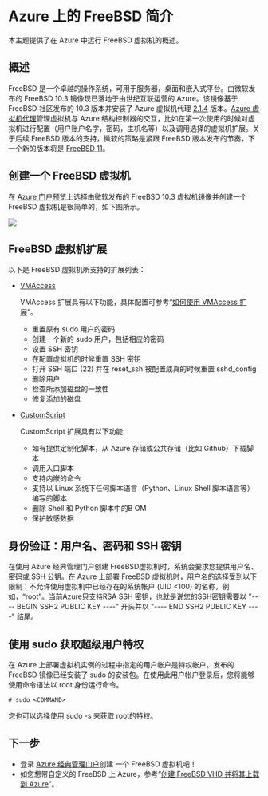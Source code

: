 <properties
	pageTitle="Azure 上的 FreeBSD 简介 | Azure"
	description="学习在 Azure 使用 FreeBSD 虚拟机"
	services="virtual-machines-linux"
	documentationCenter=""
	authors="KylieLiang"
	manager="timlt"
	editor=""
	tags="azure-service-management"/>

<tags
	ms.service="virtual-machines-linux"
	ms.date="08/27/2016"
	wacn.date="09/12/2016"/>

# Azure 上的 FreeBSD 简介

本主题提供了在 Azure 中运行 FreeBSD 虚拟机的概述。

## 概述

FreeBSD 是一个卓越的操作系统，可用于服务器，桌面和嵌入式平台。由微软发布的 FreeBSD 10.3 镜像现已落地于由世纪互联运营的 Azure。该镜像基于 FreeBSD 社区发布的 10.3 版本并安装了 Azure 虚拟机代理 [2.1.4](https://github.com/Azure/WALinuxAgent/releases/tag/v2.1.4) 版本。[Azure 虚拟机代理](/documentation/articles/virtual-machines-linux-agent-user-guide/)管理虚拟机与 Azure 结构控制器的交互，比如在第一次使用的时候对虚拟机进行配置（用户账户名字，密码，主机名等）以及调用选择的虚拟机扩展。关于后续 FreeBSD 版本的支持，微软的策略是紧跟 FreeBSD 版本发布的节奏，下一个新的版本将是 [FreeBSD 11](https://www.freebsd.org/releases/11.0R/schedule.html)。

## 创建一个 FreeBSD 虚拟机

在 [Azure 门户预览](https://portal.azure.cn/)上选择由微软发布的 FreeBSD 10.3 虚拟机镜像并创建一个 FreeBSD 虚拟机是很简单的，如下图所示。

![](./media/virtual-machines-freebsd-intro-on-azure/create-via-portal.png)

## FreeBSD 虚拟机扩展

以下是 FreeBSD 虚拟机所支持的扩展列表：

* [VMAccess](https://github.com/Azure/azure-linux-extensions/tree/master/VMAccess)

	VMAccess 扩展具有以下功能，具体配置可参考“[如何使用 VMAccess 扩展](/documentation/articles/virtual-machines-linux-classic-reset-access/)”。

	*	重置原有 sudo 用户的密码
	*	创建一个新的 sudo 用户，包括相应的密码
	*	设置 SSH 密钥 
	*	在配置虚拟机的时候重置 SSH 密钥
	*	打开 SSH 端口 (22) 并在 reset_ssh 被配置成真的时候重置 sshd_config
	*	删除用户
	*	检查所添加磁盘的一致性
	*	修复添加的磁盘

* [CustomScript](https://github.com/Azure/azure-linux-extensions/tree/master/CustomScript)

	CustomScript 扩展具有以下功能:

	*	如有提供定制化脚本，从 Azure 存储或公共存储（比如 Github）下载脚本
	*	调用入口脚本
	*	支持内嵌的命令
	*	支持以 Linux 系统下任何脚本语言（Python、Linux Shell 脚本语言等）编写的脚本
	*	删除 Shell 和 Python 脚本中的B OM
	*	保护敏感数据

## 身份验证：用户名、密码和 SSH 密钥

在使用 Azure 经典管理门户创建 FreeBSD虚拟机时，系统会要求您提供用户名、密码或 SSH 公钥。在 Azure 上部署 FreeBSD 虚拟机时，用户名的选择受到以下限制：不允许使用虚拟机中已经存在的系统帐户 (UID <100) 的名称，例如，“root”。当前Azure只支持RSA SSH 密钥，也就是说您的SSH密钥需要以 "---- BEGIN SSH2 PUBLIC KEY ----" 开头并以 "---- END SSH2 PUBLIC KEY ----" 结尾。

## 使用 sudo 获取超级用户特权

在 Azure 上部署虚拟机实例的过程中指定的用户帐户是特权帐户。发布的 FreeBSD 镜像已经安装了 sudo 的安装包。在使用此用户帐户登录后，您将能够使用命令语法以 root 身份运行命令。

	# sudo <COMMAND>

您也可以选择使用 sudo -s 来获取 root的特权。

## 下一步

*	登录 [Azure 经典管理门户](https://manage.windowsazure.cn/)创建 一个 FreeBSD 虚拟机吧！
*	如您想带自定义的 FreeBSD 上 Azure，参考“[创建 FreeBSD VHD 并将其上载到 Azure](/documentation/articles/virtual-machines-freebsd-create-upload-vhd)”。


